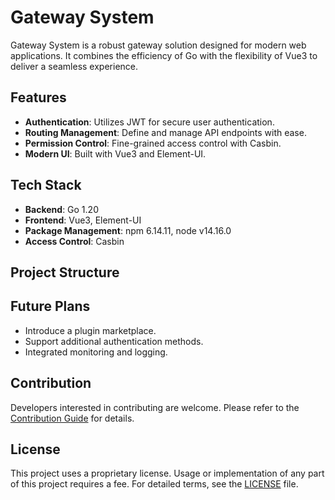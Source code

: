 # Gateway System

Gateway System is a robust gateway solution designed for modern web applications. It combines the efficiency of Go with the flexibility of Vue3 to deliver a seamless experience.

## Features

- **Authentication**: Utilizes JWT for secure user authentication.
- **Routing Management**: Define and manage API endpoints with ease.
- **Permission Control**: Fine-grained access control with Casbin.
- **Modern UI**: Built with Vue3 and Element-UI.

## Tech Stack

- **Backend**: Go 1.20
- **Frontend**: Vue3, Element-UI
- **Package Management**: npm 6.14.11, node v14.16.0
- **Access Control**: Casbin

## Project Structure


## Future Plans

- Introduce a plugin marketplace.
- Support additional authentication methods.
- Integrated monitoring and logging.

## Contribution

Developers interested in contributing are welcome. Please refer to the [Contribution Guide](path_to_contributing_guide.md) for details.

## License

This project uses a proprietary license. Usage or implementation of any part of this project requires a fee. For detailed terms, see the [LICENSE](path_to_license.md) file.
